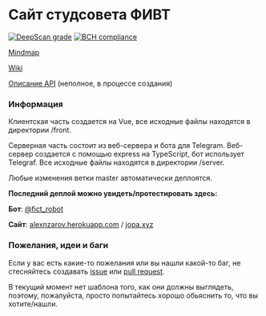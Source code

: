 # Сайт студсовета ФИВТ

[![DeepScan grade](https://deepscan.io/api/teams/5190/projects/6964/branches/62399/badge/grade.svg)](https://deepscan.io/dashboard#view=project&tid=5190&pid=6964&bid=62399) [![BCH compliance](https://bettercodehub.com/edge/badge/fict-team/fict?branch=dev)](https://bettercodehub.com/)

[Mindmap](https://coggle.it/diagram/XT_ufFj7lei_mDAX/t/сайт-сс-фивт/71f28436bebd783171b8c53e053472ab8d79c99819c75270277a702c0af79b19)

[Wiki](https://github.com/fict-team/fict/wiki)

[Описание API](https://github.com/fict-team/fict/wiki/API) (неполное, в процессе создания)

### Информация

Клиентская часть создается на Vue, все исходные файлы находятся в директории /front.

Серверная часть состоит из веб-сервера и бота для Telegram. Веб-сервер создается с помощью express на TypeScript, бот использует Telegraf. Все исходные файлы находятся в директории /server.

Любые изменения ветки master автоматически деплоятся.

**Последний деплой можно увидеть/протестировать здесь:**

**Бот**: [@fict_robot](https://t.me/fict_robot)

**Сайт**: [alexnzarov.herokuapp.com](https://alexnzarov.herokuapp.com) / [jopa.xyz](http://jopa.xyz)

### Пожелания, идеи и баги

Если у вас есть какие-то пожелания или вы нашли какой-то баг, не стесняйтесь создавать [issue](https://github.com/fict-team/fict/issues) или [pull request](https://github.com/fict-team/fict/pulls). 

В текущий момент нет шаблона того, как они должны выглядеть, поэтому, пожалуйста, просто попытайтесь хорошо обьяснить то, что вы хотите/нашли.
